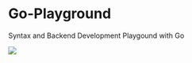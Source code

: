 # Go-Playground
Syntax and Backend Development Playgound with Go

<img src="https://cdn.britannica.com/44/260944-050-7653AA68/go-gopher-go-programming-language-by-google.jpg?w=400&h=300&c=crop" >

